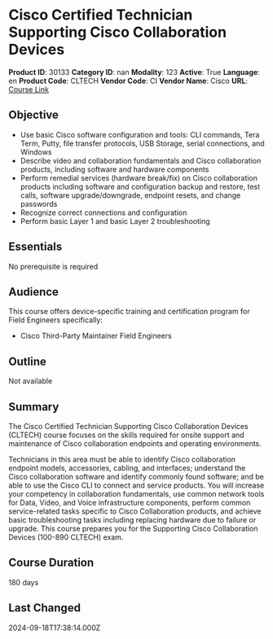 # Cisco Certified Technician Supporting Cisco Collaboration Devices

**Product ID**: 30133
**Category ID**: nan
**Modality**: 123
**Active**: True
**Language**: en
**Product Code**: CLTECH
**Vendor Code**: CI
**Vendor Name**: Cisco
**URL**: [Course Link](https://www.fastlaneus.com/product/cisco-cltech)

## Objective
- Use basic Cisco software configuration and tools: CLI commands, Tera Term, Putty, file transfer protocols, USB Storage, serial connections, and Windows
- Describe video and collaboration fundamentals and Cisco collaboration products, including software and hardware components
- Perform remedial services (hardware break/fix) on Cisco collaboration products including software and configuration backup and restore, test calls, software upgrade/downgrade, endpoint resets, and change passwords
- Recognize correct connections and configuration
- Perform basic Layer 1 and basic Layer 2 troubleshooting

## Essentials
No prerequisite is required

## Audience
This course offers device-specific training and certification program for Field Engineers specifically:


- Cisco Third-Party Maintainer Field Engineers

## Outline
Not available

## Summary
The Cisco Certified Technician Supporting Cisco Collaboration Devices (CLTECH) course focuses on the skills required for onsite support and maintenance of Cisco collaboration endpoints and operating environments.

Technicians in this area must be able to identify Cisco collaboration endpoint models, accessories, cabling, and interfaces; understand the Cisco collaboration software and identify commonly found software; and be able to use the Cisco CLI to connect and service products. You will increase your competency in collaboration fundamentals, use common network tools for Data, Video, and Voice infrastructure components, perform common service-related tasks specific to Cisco Collaboration products, and achieve basic troubleshooting tasks including replacing hardware due to failure or upgrade. This course prepares you for the Supporting Cisco Collaboration Devices (100-890 CLTECH) exam.

## Course Duration
180 days

## Last Changed
2024-09-18T17:38:14.000Z
